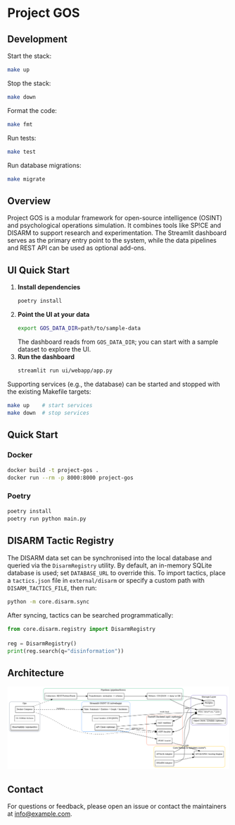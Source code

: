 # Project GOS


## Development

Start the stack:

```sh
make up
```

Stop the stack:

```sh
make down
```

Format the code:

```sh
make fmt
```

Run tests:

```sh
make test
```

Run database migrations:

```sh
make migrate
```
## Overview
Project GOS is a modular framework for open-source intelligence (OSINT) and psychological operations simulation. It combines tools like SP!CE and DISARM to support research and experimentation. The Streamlit dashboard serves as the primary entry point to the system, while the data pipelines and REST API can be used as optional add-ons.

## UI Quick Start

1. **Install dependencies**
   ```bash
   poetry install
   ```
2. **Point the UI at your data**
   ```bash
   export GOS_DATA_DIR=path/to/sample-data
   ```
   The dashboard reads from `GOS_DATA_DIR`; you can start with a sample dataset to explore the UI.
3. **Run the dashboard**
   ```bash
   streamlit run ui/webapp/app.py
   ```

Supporting services (e.g., the database) can be started and stopped with the existing Makefile targets:
```bash
make up    # start services
make down  # stop services
```

## Quick Start

### Docker
```bash
docker build -t project-gos .
docker run --rm -p 8000:8000 project-gos
```

### Poetry
```bash
poetry install
poetry run python main.py
```

## DISARM Tactic Registry

The DISARM data set can be synchronised into the local database and queried via
the `DisarmRegistry` utility.  By default, an in-memory SQLite database is used;
set `DATABASE_URL` to override this.  To import tactics, place a `tactics.json`
file in `external/disarm` or specify a custom path with `DISARM_TACTICS_FILE`,
then run:

```bash
python -m core.disarm.sync
```

After syncing, tactics can be searched programmatically:

```python
from core.disarm.registry import DisarmRegistry

reg = DisarmRegistry()
print(reg.search(q="disinformation"))
```

## Architecture
![Architecture Diagram Placeholder](docs/architecture.png)

## Contact
For questions or feedback, please open an issue or contact the maintainers at [info@example.com](mailto:info@example.com).

